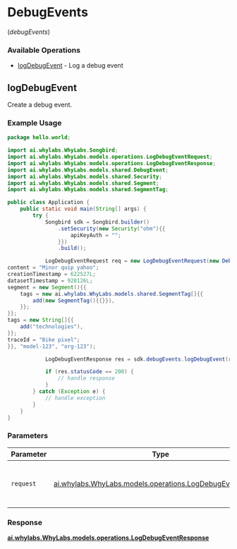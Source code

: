 # DebugEvents
(*debugEvents*)

### Available Operations

* [logDebugEvent](#logdebugevent) - Log a debug event

## logDebugEvent

Create a debug event.
        

### Example Usage

```java
package hello.world;

import ai.whylabs.WhyLabs.Songbird;
import ai.whylabs.WhyLabs.models.operations.LogDebugEventRequest;
import ai.whylabs.WhyLabs.models.operations.LogDebugEventResponse;
import ai.whylabs.WhyLabs.models.shared.DebugEvent;
import ai.whylabs.WhyLabs.models.shared.Security;
import ai.whylabs.WhyLabs.models.shared.Segment;
import ai.whylabs.WhyLabs.models.shared.SegmentTag;

public class Application {
    public static void main(String[] args) {
        try {
            Songbird sdk = Songbird.builder()
                .setSecurity(new Security("ohm"){{
                    apiKeyAuth = "";
                }})
                .build();

            LogDebugEventRequest req = new LogDebugEventRequest(new DebugEvent(){{
content = "Minor quip yahoo";
creationTimestamp = 622527L;
datasetTimestamp = 928126L;
segment = new Segment(){{
    tags = new ai.whylabs.WhyLabs.models.shared.SegmentTag[]{{
        add(new SegmentTag(){{}}),
    }};
}};
tags = new String[]{{
    add("technologies"),
}};
traceId = "Bike pixel";
}}, "model-123", "org-123");            

            LogDebugEventResponse res = sdk.debugEvents.logDebugEvent(req);

            if (res.statusCode == 200) {
                // handle response
            }
        } catch (Exception e) {
            // handle exception
        }
    }
}
```

### Parameters

| Parameter                                                                                                    | Type                                                                                                         | Required                                                                                                     | Description                                                                                                  |
| ------------------------------------------------------------------------------------------------------------ | ------------------------------------------------------------------------------------------------------------ | ------------------------------------------------------------------------------------------------------------ | ------------------------------------------------------------------------------------------------------------ |
| `request`                                                                                                    | [ai.whylabs.WhyLabs.models.operations.LogDebugEventRequest](../../models/operations/LogDebugEventRequest.md) | :heavy_check_mark:                                                                                           | The request object to use for the request.                                                                   |


### Response

**[ai.whylabs.WhyLabs.models.operations.LogDebugEventResponse](../../models/operations/LogDebugEventResponse.md)**

